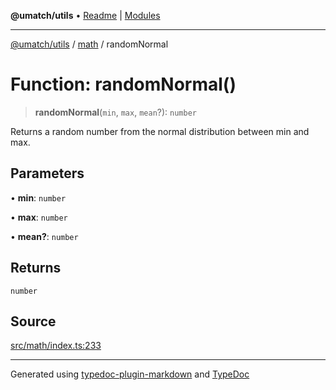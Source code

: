 **@umatch/utils** • [Readme](../../index.md) \| [Modules](../../modules.md)

***

[@umatch/utils](../../modules.md) / [math](../index.md) / randomNormal

# Function: randomNormal()

> **randomNormal**(`min`, `max`, `mean`?): `number`

Returns a random number from the normal distribution between min and max.

## Parameters

• **min**: `number`

• **max**: `number`

• **mean?**: `number`

## Returns

`number`

## Source

[src/math/index.ts:233](https://github.com/umatch-oficial/utils/blob/7369e19/src/math/index.ts#L233)

***

Generated using [typedoc-plugin-markdown](https://www.npmjs.com/package/typedoc-plugin-markdown) and [TypeDoc](https://typedoc.org/)
